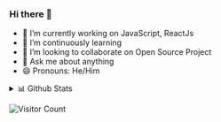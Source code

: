 ### Hi there 👋

<!--
**KshitijRaj09/KshitijRaj09** is a ✨ _special_ ✨ repository because its `README.md` (this file) appears on your GitHub profile.

Here are some ideas to get you started:

- 🔭 I’m currently working on ...
- 🌱 I’m currently learning ...
- 👯 I’m looking to collaborate on ...
- 🤔 I’m looking for help with ...
- 💬 Ask me about ...
- 📫 How to reach me: ...
- 😄 Pronouns: ...
- ⚡ Fun fact: ...
-->
- 🔭 I’m currently working on JavaScript, ReactJs
- 🌱 I’m continuously learning 
- 👯 I’m looking to collaborate on Open Source Project
- 💬 Ask me about anything
- 😄 Pronouns: He/Him
<details>
<summary>📊 Github Stats</summary>
</details>


 ![Visitor Count](https://profile-counter.glitch.me/{Deep1Shikha}/count.svg)
